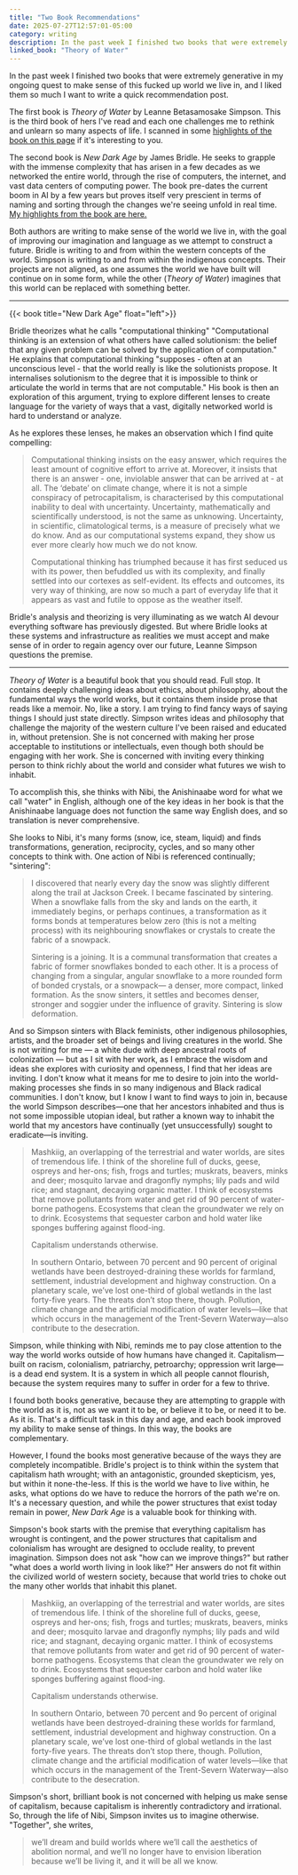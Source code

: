 ```yaml
---
title: "Two Book Recommendations"
date: 2025-07-27T12:57:01-05:00
category: writing
description: In the past week I finished two books that were extremely generative in my ongoing quest to make sense of this fucked up world we live in, and I liked them so much I want to write a quick recommendation post.
linked_book: "Theory of Water"
---
```


In the past week I finished two books that were extremely generative in my ongoing quest to make sense of this fucked up world we live in, and I liked them so much I want to write a quick recommendation post.

The first book is _Theory of Water_ by Leanne Betasamosake Simpson. This is the third book of hers I've read and each one challenges me to rethink and unlearn so many aspects of life. I scanned in some [highlights of the book on this page](/read/2025/theory-of-water/) if it's interesting to you.

The second book is _New Dark Age_ by James Bridle. He seeks to grapple with the immense complexity that has arisen in a few decades as we networked the entire world, through the rise of computers, the internet, and vast data centers of computing power. The book pre-dates the current boom in AI by a few years but proves itself very prescient in terms of naming and sorting through the changes we're seeing unfold in real time. [My highlights from the book are here.](/read/2025/new-dark-age/)

Both authors are writing to make sense of the world we live in, with the goal of improving our imagination and language as we attempt to construct a future. Bridle is writing to and from within the western concepts of the world. Simpson is writing to and from within the indigenous concepts. Their projects are not aligned, as one assumes the world we have built will continue on in some form, while the other (_Theory of Water_) imagines that this world can be replaced with something better.

---

{{< book title="New Dark Age" float="left">}}

Bridle theorizes what he calls "computational thinking" "Computational thinking is an extension of what others have called solutionism: the belief that any given problem can be solved by the application of computation." He explains that computational thinking "supposes - often at an unconscious level - that the world really is like the solutionists propose. It internalises solutionism to the degree that it is impossible to think or articulate the world in terms that are not computable." His book is then an exploration of this argument, trying to explore different lenses to create language for the variety of ways that a vast, digitally networked world is hard to understand or analyze.

As he explores these lenses, he makes an observation which I find quite compelling:

> Computational thinking insists on the easy answer, which requires the least amount of cognitive effort to arrive at. Moreover, it insists that there is an answer - one, inviolable answer that can be arrived at - at all. The ‘debate’ on climate change, where it is not a simple conspiracy of petrocapitalism, is characterised by this computational inability to deal with uncertainty. Uncertainty, mathematically and scientifically understood, is not the same as unknowing. Uncertainty, in scientific, climatological terms, is a measure of precisely what we do know. And as our computational systems expand, they show us ever more clearly how much we do not know.
>
> Computational thinking has triumphed because it has first seduced us with its power, then befuddled us with its complexity, and finally settled into our cortexes as self-evident. Its effects and outcomes, its very way of thinking, are now so much a part of everyday life that it appears as vast and futile to oppose as the weather itself.

Bridle's analysis and theorizing is very illuminating as we watch AI devour everything software has previously digested. But where Bridle looks at these systems and infrastructure as realities we must accept and make sense of in order to regain agency over our future, Leanne Simpson questions the premise.

---

_Theory of Water_ is a beautiful book that you should read. Full stop. It contains deeply challenging ideas about ethics, about philosophy, about the fundamental ways the world works, but it contains them inside prose that reads like a memoir. No, like a story. I am trying to find fancy ways of saying things I should just state directly. Simpson writes ideas and philosophy that challenge the majority of the western culture I've been raised and educated in, without pretension. She is not concerned with making her prose acceptable to institutions or intellectuals, even though both should be engaging with her work. She is concerned with inviting every thinking person to think richly about the world and consider what futures we wish to inhabit.

To accomplish this, she thinks with Nibi, the Anishinaabe word for what we call "water" in English, although one of the key ideas in her book is that the Anishinaabe language does not function the same way English does, and so translation is never comprehensive.

She looks to Nibi, it's many forms (snow, ice, steam, liquid) and finds transformations, generation, reciprocity, cycles, and so many other concepts to think with. One action of Nibi is referenced continually; "sintering":

> I discovered that nearly every day the snow was slightly different along the trail at Jackson Creek. I became fascinated by sintering. When a snowflake falls from the sky and lands on the earth, it immediately begins, or perhaps continues, a transformation as it forms bonds at temperatures below zero (this is not a melting process) with its neighbouring snowflakes or crystals to create the fabric of a snowpack.
>
> Sintering is a joining. It is a communal transformation that creates a fabric of former snowflakes bonded to each other. It is a process of changing from a singular, angular snowflake to a more rounded form of bonded crystals, or a snowpack— a denser, more compact, linked formation. As the snow sinters, it settles and becomes denser, stronger and soggier under the influence of gravity. Sintering is slow deformation. 

And so Simpson sinters with Black feminists, other indigenous philosophies, artists, and the broader set of beings and living creatures in the world. She is not writing for me — a white dude with deep ancestral roots of colonization — but as I sit with her work, as I embrace the wisdom and ideas she explores with curiosity and openness, I find that her ideas are inviting. I don't know what it means for me to desire to join into the world-making processes she finds in so many indigenous and Black radical communities. I don't know, but I know I want to find ways to join in, because the world Simpson describes—one that her ancestors inhabited and thus is not some impossible utopian ideal, but rather a known way to inhabit the world that my ancestors have continually (yet unsuccessfully) sought to eradicate—is inviting.

> Mashkiig, an overlapping of the terrestrial and water worlds, are sites of tremendous life. I think of the shoreline full of ducks, geese, ospreys and her-ons; fish, frogs and turtles; muskrats, beavers, minks and deer; mosquito larvae and dragonfly nymphs; lily pads and wild rice; and stagnant, decaying organic matter. I think of ecosystems that remove pollutants from water and get rid of 90 percent of water-borne pathogens. Ecosystems that clean the groundwater we rely on to drink. Ecosystems that sequester carbon and hold water like sponges buffering against flood-ing.
>
> Capitalism understands otherwise.
>
> In southern Ontario, between 70 percent and 90 percent of original wetlands have been destroyed-draining these worlds for farmland, settlement, industrial development and highway construction. On a planetary scale, we’ve lost one-third of global wetlands in the last forty-five years. The threats don’t stop there, though. Pollution, climate change and the artificial modification of water levels—like that which occurs in the management of the Trent-Severn Waterway—also contribute to the desecration.

Simpson, while thinking with Nibi, reminds me to pay close attention to the way the world works outside of how humans have changed it. Capitalism—built on racism, colonialism, patriarchy, petroarchy; oppression writ large—is a dead end system. It is a system in which all people cannot flourish, because the system requires many to suffer in order for a few to thrive.

I found both books generative, because they are attempting to grapple with the world as it is, not as we want it to be, or believe it to be, or need it to be. As it is. That's a difficult task in this day and age, and each book improved my ability to make sense of things. In this way, the books are complementary. 

However, I found the books most generative because of the ways they are completely incompatible. Bridle's project is to think within the system that capitalism hath wrought; with an antagonistic, grounded skepticism, yes, but within it none-the-less. If this is the world we have to live within, he asks, what options do we have to reduce the horrors of the path we're on. It's a necessary question, and while the power structures that exist today remain in power, _New Dark Age_ is a valuable book for thinking with.

Simpson's book starts with the premise that everything capitalism has wrought is contingent, and the power structures that capitalism and colonialism has wrought are designed to occlude reality, to prevent imagination. Simpson does not ask "how can we improve things?" but rather "what does a world worth living in look like?" Her answers do not fit within the civilized world of western society, because that world tries to choke out the many other worlds that inhabit this planet.

> Mashkiig, an overlapping of the terrestrial and water worlds, are sites of tremendous life. I think of the shoreline full of ducks, geese, ospreys and her-ons; fish, frogs and turtles; muskrats, beavers, minks and deer; mosquito larvae and dragonfly nymphs; lily pads and wild rice; and stagnant, decaying organic matter. I think of ecosystems that remove pollutants from water and get rid of 90 percent of water-borne pathogens. Ecosystems that clean the groundwater we rely on to drink. Ecosystems that sequester carbon and hold water like sponges buffering against flood-ing.
>
> Capitalism understands otherwise.
>
> In southern Ontario, between 70 percent and 9o percent of original wetlands have been destroyed-draining these worlds for farmland, settlement, industrial development and highway construction. On a planetary scale, we’ve lost one-third of global wetlands in the last forty-five years. The threats don’t stop there, though. Pollution, climate change and the artificial modification of water levels—like that which occurs in the management of the Trent-Severn Waterway—also contribute to the desecration.

Simpson's short, brilliant book is not concerned with helping us make sense of capitalism, because capitalism is inherently contradictory and irrational. So, through the life of Nibi, Simpson invites us to imagine otherwise. "Together", she writes,

> we’ll dream and build worlds where we’ll call the aesthetics of abolition normal, and we’ll no longer have to envision liberation because we’ll be living it, and it will be all we know.